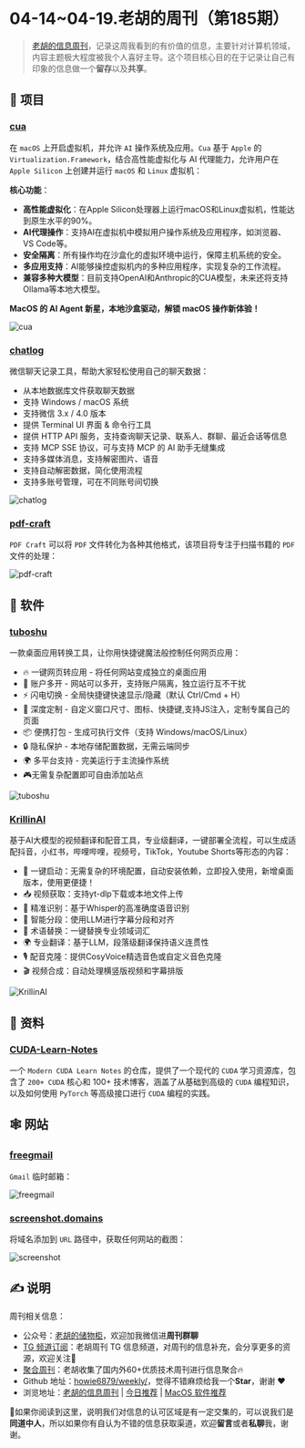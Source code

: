 # 04-14~04-19.老胡的周刊（第185期）

> [老胡的信息周刊](https://weekly.howie6879.com/)，记录这周我看到的有价值的信息，主要针对计算机领域，内容主题极大程度被我个人喜好主导。这个项目核心目的在于记录让自己有印象的信息做一个**留存**以及**共享**。

## 🎯 项目

### [cua](https://github.com/trycua/cua)

在 `macOS` 上开启虚拟机，并允许 `AI` 操作系统及应用。`Cua` 基于 `Apple` 的 `Virtualization.Framework`，结合高性能虚拟化与 AI 代理能力，允许用户在 `Apple Silicon` 上创建并运行 `macOS` 和 `Linux` 虚拟机：

**核心功能**：

- **高性能虚拟化**：在Apple Silicon处理器上运行macOS和Linux虚拟机，性能达到原生水平的90%。
- **AI代理操作**：支持AI在虚拟机中模拟用户操作系统及应用程序，如浏览器、VS Code等。
- **安全隔离**：所有操作均在沙盒化的虚拟环境中运行，保障主机系统的安全。
- **多应用支持**：AI能够操控虚拟机内的多种应用程序，实现复杂的工作流程。
- **兼容多种大模型**：目前支持OpenAI和Anthropic的CUA模型，未来还将支持Ollama等本地大模型。

**MacOS 的 AI Agent 新星，本地沙盒驱动，解锁 macOS 操作新体验！**

![cua](https://images-1252557999.file.myqcloud.com/uPic/weL6Z9.png)

### [chatlog](https://github.com/sjzar/chatlog)

微信聊天记录工具，帮助大家轻松使用自己的聊天数据：

- 从本地数据库文件获取聊天数据
- 支持 Windows / macOS 系统
- 支持微信 3.x / 4.0 版本
- 提供 Terminal UI 界面 & 命令行工具
- 提供 HTTP API 服务，支持查询聊天记录、联系人、群聊、最近会话等信息
- 支持 MCP SSE 协议，可与支持 MCP 的 AI 助手无缝集成
- 支持多媒体消息，支持解密图片、语音
- 支持自动解密数据，简化使用流程
- 支持多账号管理，可在不同账号间切换

![chatlog](https://images-1252557999.file.myqcloud.com/uPic/NSigD0.png)

### [pdf-craft](https://github.com/oomol-lab/pdf-craft)

`PDF Craft` 可以将 `PDF` 文件转化为各种其他格式，该项目将专注于扫描书籍的 `PDF` 文件的处理：

![pdf-craft](https://images-1252557999.file.myqcloud.com/uPic/7Gx8lB.png)

## 🤖 软件

### [tuboshu](https://github.com/deepshit2025/tuboshu)

一款桌面应用转换工具，让你用快捷键魔法般控制任何网页应用：

- 🔥 一键网页转应用 - 将任何网站变成独立的桌面应用
- 🚀 账户多开 - 网站可以多开，支持账户隔离，独立运行互不干扰
- ⚡️ 闪电切换 - 全局快捷键快速显示/隐藏（默认 Ctrl/Cmd + H）
- 🎨 深度定制 - 自定义窗口尺寸、图标、快捷键,支持JS注入，定制专属自己的页面
- 📦 便携打包 - 生成可执行文件（支持 Windows/macOS/Linux）
- 🔒 隐私保护 - 本地存储配置数据，无需云端同步
- 🌍 多平台支持 - 完美运行于主流操作系统
- 🎮无需复杂配置即可自由添加站点

![tuboshu](https://images-1252557999.file.myqcloud.com/uPic/d1GxMj.png)

### [KrillinAI](https://github.com/krillinai/KrillinAI)

基于AI大模型的视频翻译和配音工具，专业级翻译，一键部署全流程，可以生成适配抖音，小红书，哔哩哔哩，视频号，TikTok，Youtube Shorts等形态的内容：

- 🎯 一键启动：无需复杂的环境配置，自动安装依赖，立即投入使用，新增桌面版本，使用更便捷！
- 📥 视频获取：支持yt-dlp下载或本地文件上传
- 📜 精准识别：基于Whisper的高准确度语音识别
- 🧠 智能分段：使用LLM进行字幕分段和对齐
- 🔄 术语替换：一键替换专业领域词汇
- 🌍 专业翻译：基于LLM，段落级翻译保持语义连贯性
- 🎙️ 配音克隆：提供CosyVoice精选音色或自定义音色克隆
- 🎬 视频合成：自动处理横竖版视频和字幕排版

![KrillinAI](https://images-1252557999.file.myqcloud.com/uPic/EGujdx.png)

## 👀 资料

### [CUDA-Learn-Notes](https://github.com/xlite-dev/CUDA-Learn-Notes)

一个 `Modern CUDA Learn Notes` 的仓库，提供了一个现代的 `CUDA` 学习资源库，包含了 `200+ CUDA` 核心和 100+ 技术博客，涵盖了从基础到高级的 `CUDA` 编程知识，以及如何使用 `PyTorch` 等高级接口进行 `CUDA` 编程的实践。

## 🕸 网站

### [freegmail](https://freegmail.go24.info/)

`Gmail` 临时邮箱：

![freegmail](https://images-1252557999.file.myqcloud.com/uPic/EoVxAp.png)

### [screenshot.domains](https://screenshot.domains/)

将域名添加到 `URL` 路径中，获取任何网站的截图：

![screenshot](https://images-1252557999.file.myqcloud.com/uPic/XzRlTu.png)

## ✍️ 说明

周刊相关信息：

- 公众号：[老胡的储物柜](https://images-1252557999.file.myqcloud.com/uPic/ETIbMe.jpg)，欢迎加我微信进**周刊群聊**
- [TG 频道订阅](https://t.me/howie_weekly)：老胡周刊 TG 信息频道，对周刊的信息补充，会分享更多的资源，欢迎关注👏
- [聚合周刊](https://www.fre321.com/weekly)：老胡收集了国内外60+优质技术周刊进行信息聚合🔥
- Github 地址：[howie6879/weekly/](https://github.com/howie6879/weekly/)，觉得不错麻烦给我一个**Star**，谢谢 ❤️
- 浏览地址：[老胡的信息周刊](https://weekly.howie6879.com) | [今日推荐](https://weekly.howie6879.com/recommend/index.html) | [MacOS 软件推荐](https://weekly.howie6879.com/soft/mac.html)

🙌如果你阅读到这里，说明我们对信息的认可区域是有一定交集的，可以说我们是**同道中人**，所以如果你有自认为不错的信息获取渠道，欢迎**留言**或者**私聊**我，谢谢。
